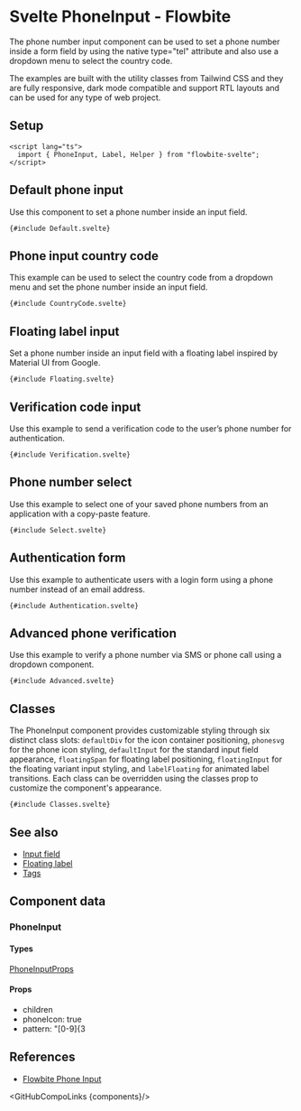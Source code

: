 # Svelte PhoneInput - Flowbite


The phone number input component can be used to set a phone number inside a form field by using the native type="tel" attribute and also use a dropdown menu to select the country code.

The examples are built with the utility classes from Tailwind CSS and they are fully responsive, dark mode compatible and support RTL layouts and can be used for any type of web project.

## Setup

```svelte
<script lang="ts">
  import { PhoneInput, Label, Helper } from "flowbite-svelte";
</script>
```

## Default phone input

Use this component to set a phone number inside an input field.

```svelte
{#include Default.svelte}
```

## Phone input country code

This example can be used to select the country code from a dropdown menu and set the phone number inside an input field.

```svelte
{#include CountryCode.svelte}
```

## Floating label input

Set a phone number inside an input field with a floating label inspired by Material UI from Google.

```svelte
{#include Floating.svelte}
```

## Verification code input

Use this example to send a verification code to the user’s phone number for authentication.

```svelte
{#include Verification.svelte}
```

## Phone number select

Use this example to select one of your saved phone numbers from an application with a copy-paste feature.

```svelte
{#include Select.svelte}
```

## Authentication form

Use this example to authenticate users with a login form using a phone number instead of an email address.

```svelte
{#include Authentication.svelte}
```

## Advanced phone verification

Use this example to verify a phone number via SMS or phone call using a dropdown component.

```svelte
{#include Advanced.svelte}
```

## Classes

The PhoneInput component provides customizable styling through six distinct class slots: `defaultDiv` for the icon container positioning, `phonesvg` for the phone icon styling, `defaultInput` for the standard input field appearance, `floatingSpan` for floating label positioning, `floatingInput` for the floating variant input styling, and `labelFloating` for animated label transitions. Each class can be overridden using the classes prop to customize the component's appearance.

```svelte
{#include Classes.svelte}
```

## See also

- [Input field](https://flowbite-svelte.com/llm/forms/input-field.md)
- [Floating label](https://flowbite-svelte.com/llm/forms/floating-label.md)
- [Tags](https://flowbite-svelte.com/llm/extend/tags.md)

## Component data

### PhoneInput

#### Types

[PhoneInputProps](https://github.com/themesberg/flowbite-svelte/blob/main/src/lib/types.ts#L798)

#### Props

- children
- phoneIcon: true
- pattern: "[0-9]{3


## References

- [Flowbite Phone Input](https://flowbite.com/docs/forms/phone-input/)

<GitHubCompoLinks {components}/>
